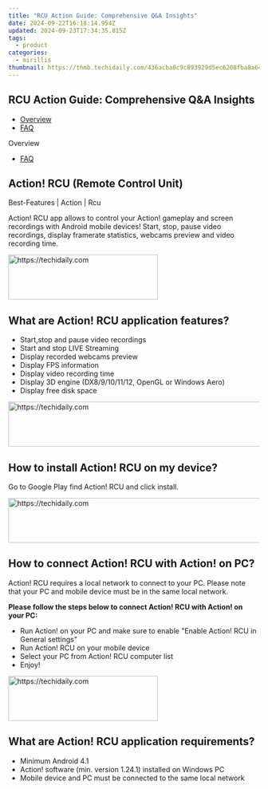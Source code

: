 ```yaml
---
title: "RCU Action Guide: Comprehensive Q&A Insights"
date: 2024-09-22T16:18:14.954Z
updated: 2024-09-23T17:34:35.815Z
tags:
  - product
categories:
  - mirillis
thumbnail: https://thmb.techidaily.com/436acba0c9c893929d5ec6208fba8a64936bfc6bd1c8126cb50df85aef146e19.jpg
---
```


## RCU Action Guide: Comprehensive Q&A Insights

* [Overview](https://tools.techidaily.com/mirillis/products/)
* [FAQ](https://tools.techidaily.com/mirillis/products/)

Overview

* [FAQ](https://tools.techidaily.com/mirillis/products/)

## Action! RCU (Remote Control Unit)

Best-Features | Action | Rcu

Action! RCU app allows to control your Action! gameplay and screen recordings with Android mobile devices! Start, stop, pause video recordings, display framerate statistics, webcams preview and video recording time.
  
  

<!-- affiliate ads begin -->
<a href="https://aligracehair.sjv.io/c/5597632/1948949/19272" target="_top" id="1948949">
  <img src="//a.impactradius-go.com/display-ad/19272-1948949" border="0" alt="https://techidaily.com" width="300" height="90"/>
</a>
<img height="0" width="0" src="https://aligracehair.sjv.io/i/5597632/1948949/19272" style="position:absolute;visibility:hidden;" border="0" />
<!-- affiliate ads end -->

## What are Action! RCU application features?

  
* Start,stop and pause video recordings
* Start and stop LIVE Streaming
* Display recorded webcams preview
* Display FPS information
* Display video recording time
* Display 3D engine (DX8/9/10/11/12, OpenGL or Windows Aero)
* Display free disk space

<!-- affiliate ads begin -->
<a href="https://ephamedtechinc.pxf.io/c/5597632/2137220/26400" target="_top" id="2137220">
  <img src="//a.impactradius-go.com/display-ad/26400-2137220" border="0" alt="https://techidaily.com" width="728" height="90"/>
</a>
<img height="0" width="0" src="https://ephamedtechinc.pxf.io/i/5597632/2137220/26400" style="position:absolute;visibility:hidden;" border="0" />
<!-- affiliate ads end -->

## How to install Action! RCU on my device?

Go to Google Play find Action! RCU and click install.

<!-- affiliate ads begin -->
<a href="https://appsumo.8odi.net/c/5597632/2068416/7443" target="_top" id="2068416">
  <img src="//a.impactradius-go.com/display-ad/7443-2068416" border="0" alt="https://techidaily.com" width="728" height="90"/>
</a>
<img height="0" width="0" src="https://appsumo.8odi.net/i/5597632/2068416/7443" style="position:absolute;visibility:hidden;" border="0" />
<!-- affiliate ads end -->

## How to connect Action! RCU with Action! on PC?

  
Action! RCU requires a local network to connect to your PC. Please note that your PC and mobile device must be in the same local network.

**Please follow the steps below to connect Action! RCU with Action! on your PC:**

* Run Action! on your PC and make sure to enable "Enable Action! RCU in General settings"
* Run Action! RCU on your mobile device
* Select your PC from Action! RCU computer list
* Enjoy!

<!-- affiliate ads begin -->
<a href="https://aligracehair.sjv.io/c/5597632/1948905/19272" target="_top" id="1948905">
  <img src="//a.impactradius-go.com/display-ad/19272-1948905" border="0" alt="https://techidaily.com" width="300" height="90"/>
</a>
<img height="0" width="0" src="https://aligracehair.sjv.io/i/5597632/1948905/19272" style="position:absolute;visibility:hidden;" border="0" />
<!-- affiliate ads end -->

## What are Action! RCU application requirements?

  
* Minimum Android 4.1
* Action! software (min. version 1.24.1) installed on Windows PC
* Mobile device and PC must be connected to the same local network

<ins class="adsbygoogle"
     style="display:block"
     data-ad-format="autorelaxed"
     data-ad-client="ca-pub-7571918770474297"
     data-ad-slot="1223367746"></ins>

<ins class="adsbygoogle"
     style="display:block"
     data-ad-client="ca-pub-7571918770474297"
     data-ad-slot="8358498916"
     data-ad-format="auto"
     data-full-width-responsive="true"></ins>



